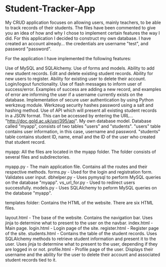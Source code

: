# Student-Tracker-App
My CRUD application focuses on allowing users, mainly teachers, to be able to track records of their students.
The files have been commented to give you an idea of how and why I chose to implement certain features the way I did.
For this application I decided to construct my own database.
I have created an account already... the credentials are username "test", and password "password".

For the application I have implemented the following features:

Use of MySQL and SQLAlchemy.
Use of forms and models.
Ability to add new student records.
Edit and delete existing student records.
Ability for new users to register.
Ability for existing user to delete their account.
Login/logout functionality.
Use of flash messages to inform user of success/error.
Examples of success are adding a new record, and examples of error are informing the user if a username currently exists on the database.
Implementation of secure user authentication by using Python werkzeug module.
Werkzeug security hashes password using a salt and hashing method.
Use of API which will present all existing student records in a JSON format. This can be accessed by entering the URL... "http://doc.gold.ac.uk/usr/395/api".
My own database model.
Database called "myapp", consists of two tables "users" and "students".
"users" table contains user information, in this case, username and password.
"students" table contains student ID, name, email and the ID of the user who created that student record.

myapp:
All the files are located in the myapp folder. The folder consists of several files and subdirectories.

myapp.py - The main application file. Contains all the routes and their respective methods.
forms.py - Used for the login and registration form. Validates user input.
dbhelper.py - Uses pymysql to perform MySQL queries on the database "myapp".
vs_url_for.py - Used to redirect users successfully.
models.py - Uses SQLAlchemy to peform MySQL queries on the database "myapp".

templates folder:
Contains the HTML of the website. There are six HTML files.

layout.html - The base of the website. Contains the navigation bar. Uses jinja to determine what to present to the user on the navbar.
index.html - Main page.
login.html - Login page of the site.
register.html - Register page of the site.
students.html - Contains the table of the student records. Uses SQLAlchemy methods to retrieve student information and present it to the user. Uses jinja to determine what to present to the user, depending if they are logged in or not.
profile.html - Profile page of the user. Displays their username and the ability for the user to delete their account and associated student records tied to it.
